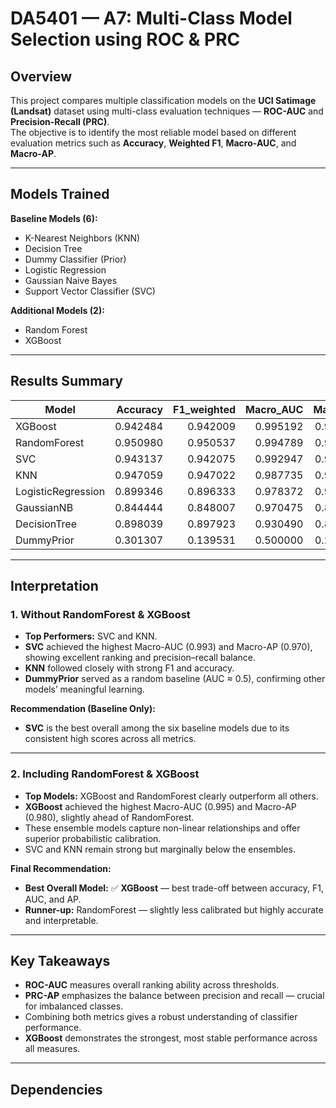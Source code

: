 # DA5401 — A7: Multi-Class Model Selection using ROC & PRC



## Overview

This project compares multiple classification models on the **UCI Satimage (Landsat)** dataset using multi-class evaluation techniques — **ROC-AUC** and **Precision-Recall (PRC)**.  
The objective is to identify the most reliable model based on different evaluation metrics such as **Accuracy**, **Weighted F1**, **Macro-AUC**, and **Macro-AP**.

---

## Models Trained

**Baseline Models (6):**
- K-Nearest Neighbors (KNN)  
- Decision Tree  
- Dummy Classifier (Prior)  
- Logistic Regression  
- Gaussian Naive Bayes  
- Support Vector Classifier (SVC)

**Additional Models (2):**
- Random Forest  
- XGBoost  

---

## Results Summary

| Model | Accuracy | F1_weighted | Macro_AUC | Macro_AP |
|-------|----------:|------------:|-----------:|----------:|
| XGBoost | 0.942484 | 0.942009 | 0.995192 | 0.979952 |
| RandomForest | 0.950980 | 0.950537 | 0.994789 | 0.979285 |
| SVC | 0.943137 | 0.942075 | 0.992947 | 0.970261 |
| KNN | 0.947059 | 0.947022 | 0.987735 | 0.957290 |
| LogisticRegression | 0.899346 | 0.896333 | 0.978372 | 0.917057 |
| GaussianNB | 0.844444 | 0.848007 | 0.970475 | 0.899265 |
| DecisionTree | 0.898039 | 0.897923 | 0.930490 | 0.812592 |
| DummyPrior | 0.301307 | 0.139531 | 0.500000 | 0.200000 |

---

## Interpretation

### 1. Without RandomForest & XGBoost
- **Top Performers:** SVC and KNN.  
- **SVC** achieved the highest Macro-AUC (0.993) and Macro-AP (0.970), showing excellent ranking and precision–recall balance.  
- **KNN** followed closely with strong F1 and accuracy.  
- **DummyPrior** served as a random baseline (AUC ≈ 0.5), confirming other models’ meaningful learning.  

**Recommendation (Baseline Only):**  
- **SVC** is the best overall among the six baseline models due to its consistent high scores across all metrics.

---

### 2. Including RandomForest & XGBoost
- **Top Models:** XGBoost and RandomForest clearly outperform all others.  
- **XGBoost** achieved the highest Macro-AUC (0.995) and Macro-AP (0.980), slightly ahead of RandomForest.  
- These ensemble models capture non-linear relationships and offer superior probabilistic calibration.  
- SVC and KNN remain strong but marginally below the ensembles.

**Final Recommendation:**  
- **Best Overall Model:** ✅ **XGBoost** — best trade-off between accuracy, F1, AUC, and AP.  
- **Runner-up:** RandomForest — slightly less calibrated but highly accurate and interpretable.  

---

## Key Takeaways

- **ROC-AUC** measures overall ranking ability across thresholds.  
- **PRC-AP** emphasizes the balance between precision and recall — crucial for imbalanced classes.  
- Combining both metrics gives a robust understanding of classifier performance.  
- **XGBoost** demonstrates the strongest, most stable performance across all measures.

---


## Dependencies

